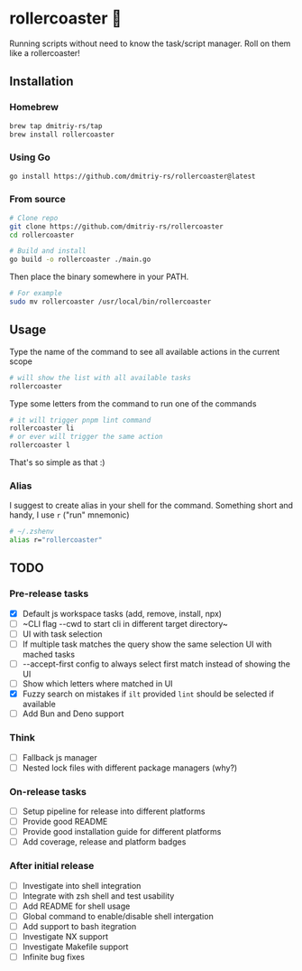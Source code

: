 # rollercoaster :roller_coaster:

Running scripts without need to know the task/script manager. Roll on them like a rollercoaster!

## Installation

### Homebrew

```sh
brew tap dmitriy-rs/tap
brew install rollercoaster
```

### Using Go

```sh
go install https://github.com/dmitriy-rs/rollercoaster@latest
```

### From source

```sh
# Clone repo 
git clone https://github.com/dmitriy-rs/rollercoaster
cd rollercoaster

# Build and install
go build -o rollercoaster ./main.go
```

Then place the binary somewhere in your PATH.
```sh
# For example
sudo mv rollercoaster /usr/local/bin/rollercoaster
```

## Usage

Type the name of the command to see all available actions in the current scope
```sh
# will show the list with all available tasks
rollercoaster
```

Type some letters from the command to run one of the commands
```sh
# it will trigger pnpm lint command
rollercoaster li
# or ever will trigger the same action
rollercoaster l
```

That's so simple as that :) 

### Alias

I suggest to create alias in your shell for the command. Something short and handy, I use `r` ("run" mnemonic)
```zsh
# ~/.zshenv
alias r="rollercoaster"
```

## TODO

### Pre-release tasks

- [x] Default js workspace tasks (add, remove, install, npx)
- [ ] ~CLI flag --cwd to start cli in different target directory~
- [ ] UI with task selection
- [ ] If multiple task matches the query show the same selection UI with mached tasks
- [ ] --accept-first config to always select first match instead of showing the UI
- [ ] Show which letters where matched in UI
- [x] Fuzzy search on mistakes if `ilt` provided `lint` should be selected if available
- [ ] Add Bun and Deno support

### Think

- [ ] Fallback js manager
- [ ] Nested lock files with different package managers (why?)

### On-release tasks

- [ ] Setup pipeline for release into different platforms
- [ ] Provide good README
- [ ] Provide good installation guide for different platforms
- [ ] Add coverage, release and platform badges

### After initial release

- [ ] Investigate into shell integration
- [ ] Integrate with zsh shell and test usability
- [ ] Add README for shell usage
- [ ] Global command to enable/disable shell intergation
- [ ] Add support to bash itegration
- [ ] Investigate NX support
- [ ] Investigate Makefile support
- [ ] Infinite bug fixes